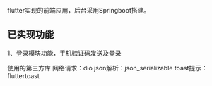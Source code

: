 flutter实现的前端应用，后台采用Springboot搭建。


已实现功能
--------
1、登录模块功能，手机验证码发送及登录

使用的第三方库
网络请求：dio
json解析：json_serializable
toast提示：fluttertoast
